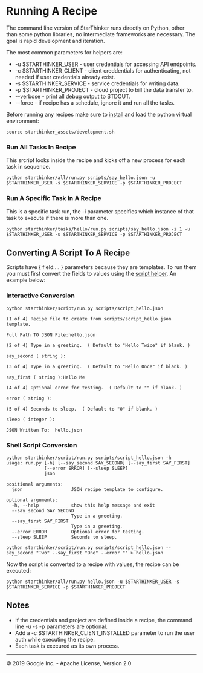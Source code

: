 # Running A Recipe

The command line version of StarThinker runs directly on Python, other than some python
libraries, no intermediate frameworks are necessary. The goal is rapid development and iteration.

The most common parameters for helpers are:

- -u $STARTHINKER_USER - user credentials for accessing API endpoints.
- -c $STARTHINKER_CLIENT - client creddentials for authenticating, not needed if user credentials already exist.
- -s $STARTHINKER_SERVICE - service credentials for writing data.
- -p $STARTHINKER_PROJECT - cloud project to bill the data transfer to.
- --verbose - print all debug output to STDOUT.
- --force - if recipe has a schedule, ignore it and run all the tasks.

Before running any recipes make sure to [install](deploy_developer.md) and load the python virtual environment:

```
source starthinker_assets/development.sh
```

### Run All Tasks In Recipe

This srcript looks inside the recipe and kicks off a new process for each task in sequence.

```
python starthinker/all/run.py scripts/say_hello.json -u $STARTHINKER_USER -s $STARTHINKER_SERVICE -p $STARTHINKER_PROJECT
```

### Run A Specific Task In A Recipe

This is a specific task run, the -i parameter specifies which instance of that task to execute if there is more than one.

```
python starthinker/tasks/hello/run.py scripts/say_hello.json -i 1 -u $STARTHINKER_USER -s $STARTHINKER_SERVICE -p $STARTHINKER_PROJECT
```

## Converting A Script To A Recipe

Scripts have { field:... } parameters because they are templates.  To run them you must first convert
the fields to values using the [script helper](../starthinker/script/run.py). An example below:

### Interactive Conversion

```
python starthinker/script/run.py scripts/script_hello.json

(1 of 4) Recipe file to create from scripts/script_hello.json template.

Full Path TO JSON File:hello.json

(2 of 4) Type in a greeting.  ( Default to "Hello Twice" if blank. )

say_second ( string ):

(3 of 4) Type in a greeting.  ( Default to "Hello Once" if blank. )

say_first ( string ):Hello Me

(4 of 4) Optional error for testing.  ( Default to "" if blank. )

error ( string ):

(5 of 4) Seconds to sleep.  ( Default to "0" if blank. )

sleep ( integer ):

JSON Written To:  hello.json
```

### Shell Script Conversion
```
python starthinker/script/run.py scripts/script_hello.json -h
usage: run.py [-h] [--say_second SAY_SECOND] [--say_first SAY_FIRST]
              [--error ERROR] [--sleep SLEEP]
              json

positional arguments:
  json                  JSON recipe template to configure.

optional arguments:
  -h, --help            show this help message and exit
  --say_second SAY_SECOND
                        Type in a greeting.
  --say_first SAY_FIRST
                        Type in a greeting.
  --error ERROR         Optional error for testing.
  --sleep SLEEP         Seconds to sleep.

python starthinker/script/run.py scripts/script_hello.json --say_second "Two" --say_first "One" --error "" > hello.json
```

Now the script is converted to a recipe with values, the recipe can be executed:

```
python starthinker/all/run.py hello.json -u $STARTHINKER_USER -s $STARTHINKER_SERVICE -p $STARTHINKER_PROJECT
```

## Notes
- If the credentials and project are defined inside a recipe, the command line -u -s -p parameters are optional.
- Add a -c $STARTHINKER_CLIENT_INSTALLED parameter to run the user auth while executing the recipe.
- Each task is execured as its own process.

---
&copy; 2019 Google Inc. - Apache License, Version 2.0
